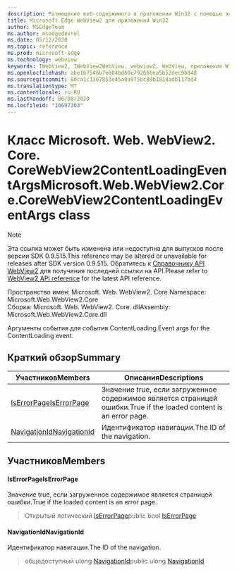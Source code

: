 ```yaml
---
description: Размещение веб-содержимого в приложении Win32 с помощью элемента управления Microsoft Edge WebView2
title: Microsoft Edge WebView2 для приложений Win32
author: MSEdgeTeam
ms.author: msedgedevrel
ms.date: 05/12/2020
ms.topic: reference
ms.prod: microsoft-edge
ms.technology: webview
keywords: IWebView2, IWebView2WebView, webview2, WebView, приложения Win32, Win32, EDGE, ICoreWebView2, ICoreWebView2Controller, элемент управления "веб-браузер", HTML Edge
ms.openlocfilehash: abe167548b7e604bd60c792660ea5b52dec9b848
ms.sourcegitcommit: 8dca1c1367853e45a0a975bc89b1818adb117bd4
ms.translationtype: MT
ms.contentlocale: ru-RU
ms.lasthandoff: 06/08/2020
ms.locfileid: "10697303"
---
```

# <span data-ttu-id="e10e8-104">Класс Microsoft. Web. WebView2. Core. CoreWebView2ContentLoadingEventArgs</span><span class="sxs-lookup"><span data-stu-id="e10e8-104">Microsoft.Web.WebView2.Core.CoreWebView2ContentLoadingEventArgs class</span></span> 

> [!NOTE]
> <span data-ttu-id="e10e8-105">Эта ссылка может быть изменена или недоступна для выпусков после версии SDK 0.9.515.</span><span class="sxs-lookup"><span data-stu-id="e10e8-105">This reference may be altered or unavailable for releases after SDK version 0.9.515.</span></span> <span data-ttu-id="e10e8-106">Обратитесь к [Справочнику API WebView2](../../../webview2-api-reference.md) для получения последней ссылки на API.</span><span class="sxs-lookup"><span data-stu-id="e10e8-106">Please refer to [WebView2 API reference](../../../webview2-api-reference.md) for the latest API reference.</span></span>

<span data-ttu-id="e10e8-107">Пространство имен: Microsoft. Web. WebView2. Core </span><span class="sxs-lookup"><span data-stu-id="e10e8-107">Namespace: Microsoft.Web.WebView2.Core</span></span>\
<span data-ttu-id="e10e8-108">Сборка: Microsoft. Web. WebView2. Core. dll</span><span class="sxs-lookup"><span data-stu-id="e10e8-108">Assembly: Microsoft.Web.WebView2.Core.dll</span></span>

<span data-ttu-id="e10e8-109">Аргументы события для события ContentLoading.</span><span class="sxs-lookup"><span data-stu-id="e10e8-109">Event args for the ContentLoading event.</span></span>

## <span data-ttu-id="e10e8-110">Краткий обзор</span><span class="sxs-lookup"><span data-stu-id="e10e8-110">Summary</span></span>

 <span data-ttu-id="e10e8-111">Участников</span><span class="sxs-lookup"><span data-stu-id="e10e8-111">Members</span></span>                        | <span data-ttu-id="e10e8-112">Описания</span><span class="sxs-lookup"><span data-stu-id="e10e8-112">Descriptions</span></span>
--------------------------------|---------------------------------------------
[<span data-ttu-id="e10e8-113">IsErrorPage</span><span class="sxs-lookup"><span data-stu-id="e10e8-113">IsErrorPage</span></span>](#iserrorpage) | <span data-ttu-id="e10e8-114">Значение true, если загруженное содержимое является страницей ошибки.</span><span class="sxs-lookup"><span data-stu-id="e10e8-114">True if the loaded content is an error page.</span></span>
[<span data-ttu-id="e10e8-115">NavigationId</span><span class="sxs-lookup"><span data-stu-id="e10e8-115">NavigationId</span></span>](#navigationid) | <span data-ttu-id="e10e8-116">Идентификатор навигации.</span><span class="sxs-lookup"><span data-stu-id="e10e8-116">The ID of the navigation.</span></span>

## <span data-ttu-id="e10e8-117">Участников</span><span class="sxs-lookup"><span data-stu-id="e10e8-117">Members</span></span>

#### <span data-ttu-id="e10e8-118">IsErrorPage</span><span class="sxs-lookup"><span data-stu-id="e10e8-118">IsErrorPage</span></span> 

<span data-ttu-id="e10e8-119">Значение true, если загруженное содержимое является страницей ошибки.</span><span class="sxs-lookup"><span data-stu-id="e10e8-119">True if the loaded content is an error page.</span></span>

> <span data-ttu-id="e10e8-120">Открытый логический [IsErrorPage](#iserrorpage)</span><span class="sxs-lookup"><span data-stu-id="e10e8-120">public bool [IsErrorPage](#iserrorpage)</span></span>

#### <span data-ttu-id="e10e8-121">NavigationId</span><span class="sxs-lookup"><span data-stu-id="e10e8-121">NavigationId</span></span> 

<span data-ttu-id="e10e8-122">Идентификатор навигации.</span><span class="sxs-lookup"><span data-stu-id="e10e8-122">The ID of the navigation.</span></span>

> <span data-ttu-id="e10e8-123">общедоступный ulong [NavigationId](#navigationid)</span><span class="sxs-lookup"><span data-stu-id="e10e8-123">public ulong [NavigationId](#navigationid)</span></span>


